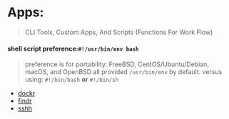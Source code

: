 # Apps:
 > CLI Tools, Custom Apps, And Scripts (Functions For Work Flow)

#### shell script preference:`#!/usr/bin/env bash`

 > preference is for portability:
 > FreeBSD, CentOS/Ubuntu/Debian, macOS, and OpenBSD all provided `/usr/bin/env` by default.
 > versus using: `#!/bin/bash` __or__ `#!/bin/sh`

 - [dockr](/app/readme.md)
 - [findr](/app/readme.md)
 - [sshh](/app/readme.md)